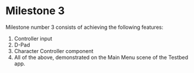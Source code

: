 # Milestone 3

Milestone number 3 consists of achieving the following features:

  1. Controller input
  2. D-Pad
  3. Character Controller component
  4. All of the above, demonstrated on the Main Menu scene of the Testbed app.